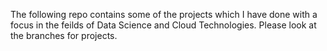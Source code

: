 The following repo contains some of the projects which I have done with a focus in the feilds of Data Science and Cloud Technologies. Please look at the branches for projects. 
